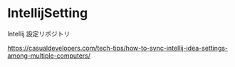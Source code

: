 # IntellijSetting
Intellij 設定リポジトリ

https://casualdevelopers.com/tech-tips/how-to-sync-intellij-idea-settings-among-multiple-computers/
